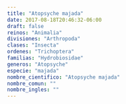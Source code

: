 ```yaml
---
title: "Atopsyche majada"
date: 2017-08-18T20:46:32-06:00
draft: false
reinos: "Animalia"
divisiones: "Arthropoda"
clases: "Insecta"
ordenes: "﻿Trichoptera"
familias: "Hydrobiosidae"
generos: "Atopsyche"
especie: "majada"
nombre_cientifico: "Atopsyche majada"
nombre_comun: ""
nombre_ingles: ""
---
```

